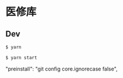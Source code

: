 # 医修库

## Dev

```bash
$ yarn
```

```bash
$ yarn start
```

"preinstall": "git config core.ignorecase false",